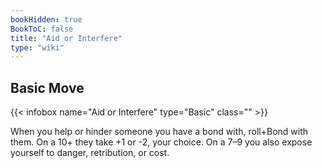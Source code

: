 ```yaml
---
bookHidden: true
BookToC: false
title: "Aid or Interfere"
type: "wiki"
---
```

##  Basic Move
{{< infobox name="Aid or Interfere" type="Basic" class="" >}}

When you help or hinder someone you have a bond with, roll+Bond with them. On a 10+ they take +1 or -2, your choice. On a 7–9 you also expose yourself to danger, retribution, or cost.